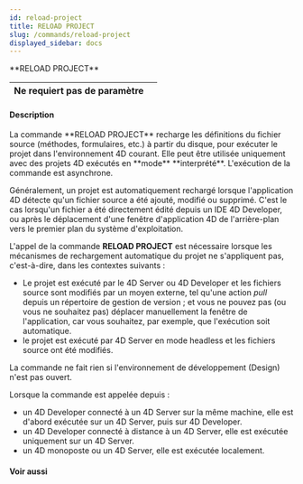```yaml
---
id: reload-project
title: RELOAD PROJECT
slug: /commands/reload-project
displayed_sidebar: docs
---
```


<!--REF #_command_.RELOAD PROJECT.Syntax-->**RELOAD PROJECT**<!-- END REF-->
<!--REF #_command_.RELOAD PROJECT.Params-->
| Ne requiert pas de paramètre |  |
| --- | --- |

<!-- END REF-->

#### Description 

<!--REF #_command_.RELOAD PROJECT.Summary-->La commande **RELOAD PROJECT** recharge les définitions du fichier source (méthodes, formulaires, etc.) à partir du disque, pour exécuter le projet dans l'environnement 4D courant.<!-- END REF--> Elle peut être utilisée uniquement avec des projets 4D exécutés en **mode** **interprété**. L'exécution de la commande est asynchrone. 

Généralement, un projet est automatiquement rechargé lorsque l'application 4D détecte qu'un fichier source a été ajouté, modifié ou supprimé. C'est le cas lorsqu'un fichier a été directement édité depuis un IDE 4D Developer, ou après le déplacement d'une fenêtre d'application 4D de l'arrière-plan vers le premier plan du système d'exploitation.

L'appel de la commande **RELOAD PROJECT** est nécessaire lorsque les mécanismes de rechargement automatique du projet ne s'appliquent pas, c'est-à-dire, dans les contextes suivants : 

* Le projet est exécuté par le 4D Server ou 4D Developer et les fichiers source sont modifiés par un moyen externe, tel qu'une action *pull* depuis un répertoire de gestion de version ; et vous ne pouvez pas (ou vous ne souhaitez pas) déplacer manuellement la fenêtre de l'application, car vous souhaitez, par exemple, que l'exécution soit automatique.
* le projet est exécuté par 4D Server en mode headless et les fichiers source ont été modifiés.

La commande ne fait rien si l'environnement de développement (Design) n'est pas ouvert.

Lorsque la commande est appelée depuis :

* un 4D Developer connecté à un 4D Server sur la même machine, elle est d'abord exécutée sur un 4D Server, puis sur 4D Developer.
* un 4D Developer connecté à distance à un 4D Server, elle est exécutée uniquement sur un 4D Server.
* un 4D monoposte ou un 4D Server, elle est exécutée localement.

#### Voir aussi 

  